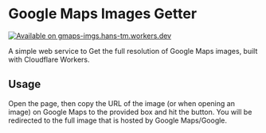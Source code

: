 # Google Maps Images Getter

[![Available on gmaps-imgs.hans-tm.workers.dev](https://img.shields.io/badge/live-gmaps--imgs.hans--tm.workers.dev-blue?style=flat-square&logo=cloudflare-workers&logoColor=white)](https://gmaps-imgs.hans-tm.workers.dev/)

A simple web service to Get the full resolution of Google Maps images, built with Cloudflare Workers.

## Usage

Open the page, then copy the URL of the image (or when opening an image) on Google Maps to the provided box and hit the button. You will be redirected to the full image that is hosted by Google Maps/Google.